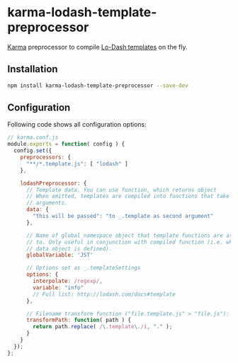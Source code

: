 # karma-lodash-template-preprocessor

[Karma](http://karma-runner.github.com) preprocessor to compile
[Lo-Dash templates](http://lodash.com/docs#template) on the fly.

## Installation

```bash
npm install karma-lodash-template-preprocessor --save-dev
```

## Configuration
Following code shows all configuration options:

```js
// karma.conf.js
module.exports = function( config ) {
  config.set({
    preprocessors: {
      "**/*.template.js": [ "lodash" ]
    },

    lodashPreprocessor: {
      // Template data. You can use function, which returns object
      // When omitted, templates are compiled into functions that take data
      // arguments.
      data: {
        "this will be passed": "to _.template as second argument"
      },

      // Name of global namespace object that template functions are attached
      // to. Only useful in conjunction with compiled function (i.e. when no
      // data object is defined).
      globalVariable: 'JST'

      // Options set as _.templateSettings
      options: {
        interpolate: /regexp/,
        variable: "info"
        // Full list: http://lodash.com/docs#template
      },

      // Filename transform function ("file.template.js" > "file.js"):
      transformPath: function( path ) {
        return path.replace( /\.template\./i, "." );
      }
    }
  });
};
```
